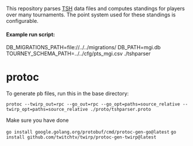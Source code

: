 This repository parses [TSH](http://www.poslarchive.com/tsh/doc/all.html) data files and computes standings for players over many tournaments. The point system used for these standings is configurable.

#### Example run script:

DB_MIGRATIONS_PATH=file://../../migrations/ DB_PATH=mgi.db TOURNEY_SCHEMA_PATH=../../cfg/pts_mgi.csv ./tshparser


# protoc

To generate pb files, run this in the base directory:

`protoc --twirp_out=rpc --go_out=rpc --go_opt=paths=source_relative --twirp_opt=paths=source_relative ./proto/tshparser.proto`

Make sure you have done

`go install google.golang.org/protobuf/cmd/protoc-gen-go@latest`
`go install github.com/twitchtv/twirp/protoc-gen-twirp@latest`
